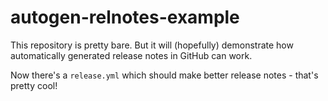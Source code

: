# autogen-relnotes-example

This repository is pretty bare. But it will (hopefully) demonstrate how automatically generated release notes in GitHub can work.

Now there's a `release.yml` which should make better release notes - that's pretty cool!
